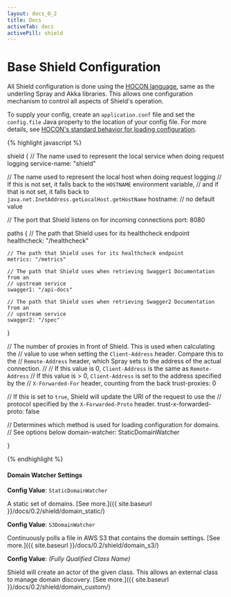 ```yaml
---
layout: docs_0_2
title: Docs
activeTab: docs
activePill: shield
---
```

# Base Shield Configuration

All Shield configuration is done using the [HOCON language](https://github.com/typesafehub/config/blob/master/HOCON.md),
same as the underling Spray and Akka libraries.  This allows one configuration mechanism to control all aspects of Shield's
operation.

To supply your config, create an `application.conf` file and set the `config.file` Java property to the location of your
config file.  For more details, see [HOCON's standard behavior for loading configuration](https://github.com/typesafehub/config#standard-behavior).

{% highlight javascript %}

shield {
  // The name used to represent the local service when doing request logging
  service-name: "shield"

  // The name used to represent the local host when doing request logging
  // If this is not set, it falls back to the `HOSTNAME` environment variable,
  // and if that is not set, it falls back to `java.net.InetAddress.getLocalHost.getHostName`
  hostname: // no default value

  // The port that Shield listens on for incoming connections
  port: 8080

  paths {
    // The path that Shield uses for its healthcheck endpoint
    healthcheck: "/healthcheck"

    // The path that Shield uses for its healthcheck endpoint
    metrics: "/metrics"

    // The path that Shield uses when retrieving Swagger1 Documentation from an
    // upstream service
    swagger1: "/api-docs"

    // The path that Shield uses when retrieving Swagger2 Documentation from an
    // upstream service
    swagger2: "/spec"
  }

  // The number of proxies in front of Shield.  This is used when calculating the
  // value to use when setting the `Client-Address` header.  Compare this to the
  // `Remote-Address` header, which Spray sets to the address of the actual connection.
  //
  // If this value is 0, `Client-Address` is the same as `Remote-Address`
  // If this value is > 0, `Client-Address` is set to the address specified by the
  // `X-Forwarded-For` header, counting from the back
  trust-proxies: 0

  // If this is set to `true`, Shield will update the URI of the request to use the
  // protocol specified by the `X-Forwarded-Proto` header.
  trust-x-forwarded-proto: false

  // Determines which method is used for loading configuration for domains.
  // See options below
  domain-watcher: StaticDomainWatcher

}

{% endhighlight %}

#### Domain Watcher Settings

**Config Value**: `StaticDomainWatcher`

A static set of domains.  [See more.]({{ site.baseurl }}/docs/0.2/shield/domain_static/)

**Config Value**: `S3DomainWatcher`

Continuously polls a file in AWS S3 that contains the domain settings.  [See more.]({{ site.baseurl }}/docs/0.2/shield/domain_s3/)

**Config Value**: _(Fully Qualified Class Name)_

Shield will create an actor of the given class.  This allows an external class to manage domain discovery.
[See more.]({{ site.baseurl }}/docs/0.2/shield/domain_custom/)
